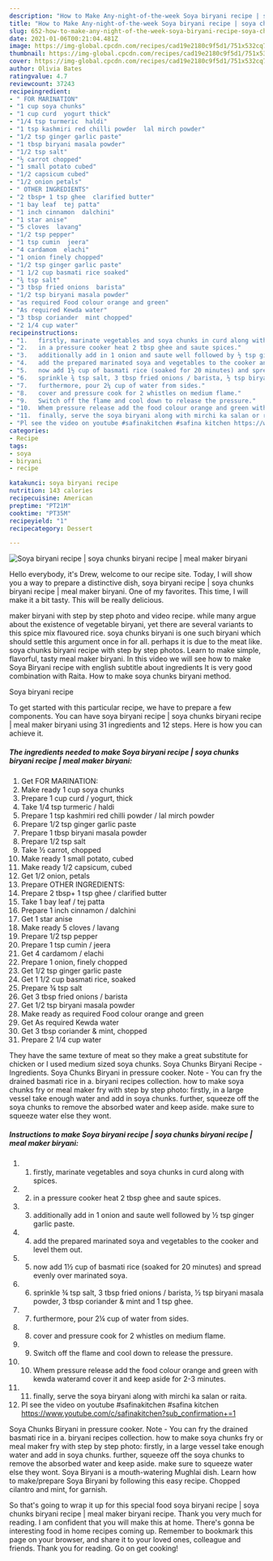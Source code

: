 ```yaml
---
description: "How to Make Any-night-of-the-week Soya biryani recipe | soya chunks biryani recipe | meal maker biryani"
title: "How to Make Any-night-of-the-week Soya biryani recipe | soya chunks biryani recipe | meal maker biryani"
slug: 652-how-to-make-any-night-of-the-week-soya-biryani-recipe-soya-chunks-biryani-recipe-meal-maker-biryani
date: 2021-01-06T00:21:04.481Z
image: https://img-global.cpcdn.com/recipes/cad19e2180c9f5d1/751x532cq70/soya-biryani-recipe-soya-chunks-biryani-recipe-meal-maker-biryani-recipe-main-photo.jpg
thumbnail: https://img-global.cpcdn.com/recipes/cad19e2180c9f5d1/751x532cq70/soya-biryani-recipe-soya-chunks-biryani-recipe-meal-maker-biryani-recipe-main-photo.jpg
cover: https://img-global.cpcdn.com/recipes/cad19e2180c9f5d1/751x532cq70/soya-biryani-recipe-soya-chunks-biryani-recipe-meal-maker-biryani-recipe-main-photo.jpg
author: Olivia Bates
ratingvalue: 4.7
reviewcount: 37243
recipeingredient:
- " FOR MARINATION"
- "1 cup soya chunks"
- "1 cup curd  yogurt thick"
- "1/4 tsp turmeric  haldi"
- "1 tsp kashmiri red chilli powder  lal mirch powder"
- "1/2 tsp ginger garlic paste"
- "1 tbsp biryani masala powder"
- "1/2 tsp salt"
- "½ carrot chopped"
- "1 small potato cubed"
- "1/2 capsicum cubed"
- "1/2 onion petals"
- " OTHER INGREDIENTS"
- "2 tbsp+ 1 tsp ghee  clarified butter"
- "1 bay leaf  tej patta"
- "1 inch cinnamon  dalchini"
- "1 star anise"
- "5 cloves  lavang"
- "1/2 tsp pepper"
- "1 tsp cumin  jeera"
- "4 cardamom  elachi"
- "1 onion finely chopped"
- "1/2 tsp ginger garlic paste"
- "1 1/2 cup basmati rice soaked"
- "¾ tsp salt"
- "3 tbsp fried onions  barista"
- "1/2 tsp biryani masala powder"
- "as required Food colour orange and green"
- "As required Kewda water"
- "3 tbsp coriander  mint chopped"
- "2 1/4 cup water"
recipeinstructions:
- "1.	firstly, marinate vegetables and soya chunks in curd along with spices."
- "2.	in a pressure cooker heat 2 tbsp ghee and saute spices."
- "3.	additionally add in 1 onion and saute well followed by ½ tsp ginger garlic paste."
- "4.	add the prepared marinated soya and vegetables to the cooker and level them out."
- "5.	now add 1½ cup of basmati rice (soaked for 20 minutes) and spread evenly over marinated soya."
- "6.	sprinkle ¾ tsp salt, 3 tbsp fried onions / barista, ½ tsp biryani masala powder, 3 tbsp coriander &amp; mint and 1 tsp ghee."
- "7.	furthermore, pour 2¼ cup of water from sides."
- "8.	cover and pressure cook for 2 whistles on medium flame."
- "9.	Switch off the flame and cool down to release the pressure."
- "10.	Whem pressure release add the food colour orange and green with kewda wateramd cover it and keep aside for 2-3 minutes."
- "11.	finally, serve the soya biryani along with mirchi ka salan or raita."
- "Pl see the video on youtube #safinakitchen #safina kitchen https://www.youtube.com/c/safinakitchen?sub_confirmation+=1"
categories:
- Recipe
tags:
- soya
- biryani
- recipe

katakunci: soya biryani recipe 
nutrition: 143 calories
recipecuisine: American
preptime: "PT21M"
cooktime: "PT35M"
recipeyield: "1"
recipecategory: Dessert

---
```



![Soya biryani recipe | soya chunks biryani recipe | meal maker biryani](https://img-global.cpcdn.com/recipes/cad19e2180c9f5d1/751x532cq70/soya-biryani-recipe-soya-chunks-biryani-recipe-meal-maker-biryani-recipe-main-photo.jpg)

Hello everybody, it's Drew, welcome to our recipe site. Today, I will show you a way to prepare a distinctive dish, soya biryani recipe | soya chunks biryani recipe | meal maker biryani. One of my favorites. This time, I will make it a bit tasty. This will be really delicious.

maker biryani with step by step photo and video recipe. while many argue about the existence of vegetable biryani, yet there are several variants to this spice mix flavoured rice. soya chunks biryani is one such biryani which should settle this argument once in for all. perhaps it is due to the meat like. soya chunks biryani recipe with step by step photos. Learn to make simple, flavorful, tasty meal maker biryani. In this video we will see how to make Soya Biryani recipe with english subtitle about ingredients It is very good combination with Raita. How to make soya chunks biryani method.

Soya biryani recipe 

To get started with this particular recipe, we have to prepare a few components. You can have soya biryani recipe | soya chunks biryani recipe | meal maker biryani using 31 ingredients and 12 steps. Here is how you can achieve it.

<!--inarticleads1-->

##### The ingredients needed to make Soya biryani recipe | soya chunks biryani recipe | meal maker biryani:

1. Get  FOR MARINATION:
1. Make ready 1 cup soya chunks
1. Prepare 1 cup curd / yogurt, thick
1. Take 1/4 tsp turmeric / haldi
1. Prepare 1 tsp kashmiri red chilli powder / lal mirch powder
1. Prepare 1/2 tsp ginger garlic paste
1. Prepare 1 tbsp biryani masala powder
1. Prepare 1/2 tsp salt
1. Take ½ carrot, chopped
1. Make ready 1 small potato, cubed
1. Make ready 1/2 capsicum, cubed
1. Get 1/2 onion, petals
1. Prepare  OTHER INGREDIENTS:
1. Prepare 2 tbsp+ 1 tsp ghee / clarified butter
1. Take 1 bay leaf / tej patta
1. Prepare 1 inch cinnamon / dalchini
1. Get 1 star anise
1. Make ready 5 cloves / lavang
1. Prepare 1/2 tsp pepper
1. Prepare 1 tsp cumin / jeera
1. Get 4 cardamom / elachi
1. Prepare 1 onion, finely chopped
1. Get 1/2 tsp ginger garlic paste
1. Get 1 1/2 cup basmati rice, soaked
1. Prepare ¾ tsp salt
1. Get 3 tbsp fried onions / barista
1. Get 1/2 tsp biryani masala powder
1. Make ready as required Food colour orange and green
1. Get As required Kewda water
1. Get 3 tbsp coriander &amp; mint, chopped
1. Prepare 2 1/4 cup water


They have the same texture of meat so they make a great substitute for chicken or I used medium sized soya chunks. Soya Chunks Biryani Recipe - Ingredients. Soya Chunks Biryani in pressure cooker. Note - You can fry the drained basmati rice in a. biryani recipes collection. how to make soya chunks fry or meal maker fry with step by step photo: firstly, in a large vessel take enough water and add in soya chunks. further, squeeze off the soya chunks to remove the absorbed water and keep aside. make sure to squeeze water else they wont. 

<!--inarticleads2-->

##### Instructions to make Soya biryani recipe | soya chunks biryani recipe | meal maker biryani:

1. 1.	firstly, marinate vegetables and soya chunks in curd along with spices.
1. 2.	in a pressure cooker heat 2 tbsp ghee and saute spices.
1. 3.	additionally add in 1 onion and saute well followed by ½ tsp ginger garlic paste.
1. 4.	add the prepared marinated soya and vegetables to the cooker and level them out.
1. 5.	now add 1½ cup of basmati rice (soaked for 20 minutes) and spread evenly over marinated soya.
1. 6.	sprinkle ¾ tsp salt, 3 tbsp fried onions / barista, ½ tsp biryani masala powder, 3 tbsp coriander &amp; mint and 1 tsp ghee.
1. 7.	furthermore, pour 2¼ cup of water from sides.
1. 8.	cover and pressure cook for 2 whistles on medium flame.
1. 9.	Switch off the flame and cool down to release the pressure.
1. 10.	Whem pressure release add the food colour orange and green with kewda wateramd cover it and keep aside for 2-3 minutes.
1. 11.	finally, serve the soya biryani along with mirchi ka salan or raita.
1. Pl see the video on youtube #safinakitchen #safina kitchen https://www.youtube.com/c/safinakitchen?sub_confirmation+=1


Soya Chunks Biryani in pressure cooker. Note - You can fry the drained basmati rice in a. biryani recipes collection. how to make soya chunks fry or meal maker fry with step by step photo: firstly, in a large vessel take enough water and add in soya chunks. further, squeeze off the soya chunks to remove the absorbed water and keep aside. make sure to squeeze water else they wont. Soya Biryani is a mouth-watering Mughlai dish. Learn how to make/prepare Soya Biryani by following this easy recipe. Chopped cilantro and mint, for garnish. 

So that's going to wrap it up for this special food soya biryani recipe | soya chunks biryani recipe | meal maker biryani recipe. Thank you very much for reading. I am confident that you will make this at home. There's gonna be interesting food in home recipes coming up. Remember to bookmark this page on your browser, and share it to your loved ones, colleague and friends. Thank you for reading. Go on get cooking!
